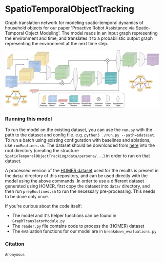 # SpatioTemporalObjectTracking
Graph translation network for modeling spatio-temporal dynamics of household objects for our paper 'Proactive Robot Assistance via Spatio-Temporal Object Modeling'. The model reads in an input graph representing the environment and time, and translates it to a probabilistic output graph representing the environment at the next time step.

<img src="GNNarchitecture.png"
     alt="GNN Architecture"
     style="float: center;" />

### Running this model
To run the model on the existing dataset, you can use the `run.py` with the path to the dataset and config file. e.g. `python3 ./run.py --path=$dataset`. To run a batch using existing configuration with baselines and ablations, use `runRoutines.sh`. The dataset should be downloaded from [here](https://drive.google.com/drive/folders/1wJ3wUdd0E0RuoLJcp-a7LmGWGn7uIPTE?usp=sharing) into the root directory (creating the structure `SpatioTemporalObjectTracking/data/persona/...`) in order to run on that dataset.

A processed version of the [HOMER dataset]() used for the results is present in the `data/` directory of this repository, and can be used directly with the model using the above commands. In order to use a different dataset generated using HOMER, first copy the dataset into `data/` directory, and then run `prepRoutines.sh` to run the necessary pre-processing. This needs to be done only once.

If you're curious about the code itself:
- The model and it's helper functions can be found in `GraphTranslatorModule.py`
- The `reader.py` file contains code to process the (HOMER) dataset
- The evaluation functions for our model are in `breakdown_evaluations.py`

### Citation
```
Anonymous
```